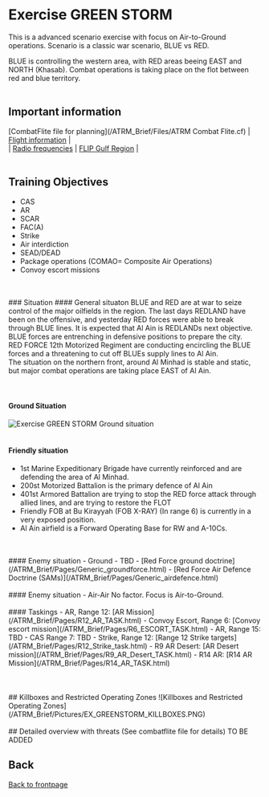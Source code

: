 # Exercise GREEN STORM

This is a advanced scenario exercise with focus on Air-to-Ground operations.
Scenario is a classic war scenario, BLUE vs RED. 

BLUE is controlling the western area, with RED areas beeing EAST and NORTH (Khasab).
Combat operations is taking place on the flot between red and blue territory.
<br>
<br>
## Important information
 [CombatFlite file for planning](/ATRM_Brief/Files/ATRM Combat Flite.cf)  | [Flight information](/ATRM_Brief/Pages/Flights.html)  |  
| [Radio frequencies](/ATRM_Brief/Pages/Presets.html) | [FLIP Gulf Region](https://www.dropbox.com/s/sp91zf63rx0esao/FLIP_GULFR2_EC1.pdf?dl=0) |
<br>
<br>
## Training Objectives
- CAS
- AR
- SCAR
- FAC(A)
- Strike
- Air interdiction
- SEAD/DEAD
- Package operations (COMAO= Composite Air Operations)
- Convoy escort missions
<br>
<br>
### Situation
#### General situaton
BLUE and RED are at war to seize control of the major oilfields in the region. The last days REDLAND have been on the offensive, and yesterday RED forces were able to break
through BLUE lines. It is expected that Al Ain is REDLANDs next objective. BLUE forces are entrenching in defensive positions to prepare the city.<br>
RED FORCE 12th Motorized Regiment are conducting encircling the BLUE forces and a threatening to cut off BLUEs supply lines to Al Ain.<br>
The situation on the northern front, around Al Minhad is stable and static, but major combat operations are taking place EAST of Al Ain.<br>
<br>
<br>

#### Ground Situation
![Exercise GREEN STORM Ground situation](/ATRM_Brief/Pictures/EX_GREENSTORM_SITUATION.PNG)
<br>
<br>
#### Friendly situation
- 1st Marine Expeditionary Brigade have currently reinforced and are defending the area of Al Minhad.
- 200st Motorized Battalion is the primary defence of Al Ain
- 401st Armored Battalion are trying to stop the RED force attack through allied lines, and are trying to restore the FLOT
- Friendly FOB at Bu Kirayyah (FOB X-RAY) (In range 6) is currently in a very exposed position. 
- Al Ain airfield is a Forward Operating Base for RW and A-10Cs.
<br>
<br>
#### Enemy situation - Ground
- TBD
- [Red Force ground doctrine](/ATRM_Brief/Pages/Generic_groundforce.html) 
- [Red Force Air Defence Doctrine (SAMs)](/ATRM_Brief/Pages/Generic_airdefence.html)  
<br>
<br>  
#### Enemy situation - Air-Air
No factor. Focus is Air-to-Ground.
<br>
<br>
#### Taskings
- AR, Range 12:  [AR Mission](/ATRM_Brief/Pages/R12_AR_TASK.html) 
- Convoy Escort, Range 6:  [Convoy escort mission](/ATRM_Brief/Pages/R6_ESCORT_TASK.html) 
- AR, Range 15: TBD
- CAS Range 7: TBD
- Strike, Range 12: [Range 12 Strike targets](/ATRM_Brief/Pages/R12_Strike_task.html) 
- R9 AR Desert: [AR Desert mission](/ATRM_Brief/Pages/R9_AR_Desert_TASK.html) 
- R14 AR: [R14 AR Mission](/ATRM_Brief/Pages/R14_AR_TASK.html) 


<br>
<br>
<br>
<br>
## Killboxes and Restricted Operating Zones
![Killboxes and Restricted Operating Zones](/ATRM_Brief/Pictures/EX_GREENSTORM_KILLBOXES.PNG)
<br>
<br>
## Detailed overview with threats (See combatflite file for details)
TO BE ADDED














## Back
[Back to frontpage](https://132nd-vwing.github.io/ATRM_Brief/)